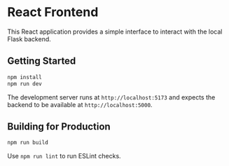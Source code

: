 # React Frontend

This React application provides a simple interface to interact with the local Flask backend.

## Getting Started

```bash
npm install
npm run dev
```

The development server runs at `http://localhost:5173` and expects the backend to be available at `http://localhost:5000`.

## Building for Production

```bash
npm run build
```

Use `npm run lint` to run ESLint checks.
